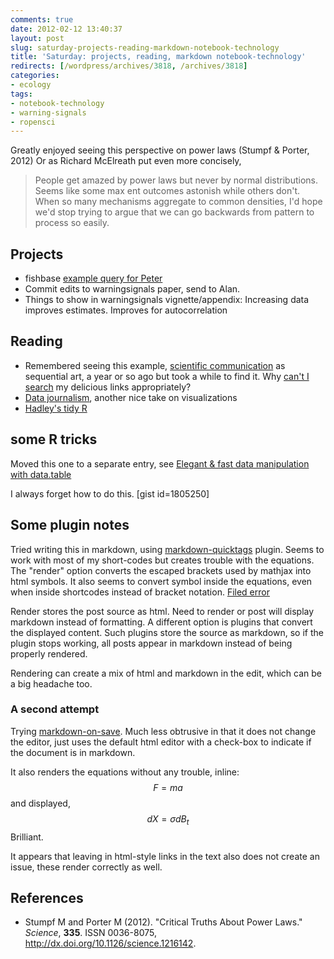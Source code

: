```yaml
---
comments: true
date: 2012-02-12 13:40:37
layout: post
slug: saturday-projects-reading-markdown-notebook-technology
title: 'Saturday: projects, reading, markdown notebook-technology'
redirects: [/wordpress/archives/3818, /archives/3818]
categories:
- ecology 
tags:
- notebook-technology
- warning-signals
- ropensci
---
```


Greatly enjoyed seeing this perspective on power laws (Stumpf & Porter, 2012) Or as Richard McElreath put even more concisely,

>  People get amazed by power laws but never by normal distributions. Seems like some max ent outcomes astonish while others don't. When so many mechanisms aggregate to common densities, I'd hope we'd stop trying to argue that we can go backwards from pattern to process so easily.


## Projects

* fishbase [example query for Peter](https://github.com/ropensci/rfishbase/commit/a1a9e0307288871b82caca921e9751bdc56b1942)
* Commit edits to warningsignals paper, send to Alan.  
* Things to show in warningsignals vignette/appendix: Increasing data improves estimates. Improves for autocorrelation 


## Reading


* Remembered seeing this example, [scientific communication](http://worrydream.com/#!/ScientificCommunicationAsSequentialArt) as sequential art, a year or so ago but took a while to find it. Why [can't I search](http://webapps.stackexchange.com/questions/23797/advanced-search-options-for-my-links-in-delicious) my delicious links appropriately?
* [Data journalism](http://datajournalism.stanford.edu/), another nice take on visualizations
* [Hadley's tidy R](http://vimeo.com/33727555)


## some R tricks

Moved this one to a separate entry, see [Elegant & fast data manipulation with data.table](http://www.carlboettiger.info/archives/3832)

I always forget how to do this. 
[gist id=1805250]





## Some plugin notes



Tried writing this in markdown, using [markdown-quicktags](http://wordpress.org/extend/plugins/markdown-quicktags) plugin.  Seems to work with most of my short-codes but creates trouble with the equations.  The "render" option converts the escaped brackets used by mathjax into html symbols. It also seems to convert symbol inside the equations, even when inside shortcodes instead of bracket notation.  [Filed error](http://wordpress.org/support/topic/plugin-markdown-quicktags-breaks-mathjax-syntax?replies=1#post-2620618)

Render stores the post source as html. Need to render or post will display markdown instead of formatting.  A different option is plugins that convert the displayed content.  Such plugins store the source as markdown, so if the plugin stops working, all posts appear in markdown instead of being properly rendered.

Rendering can create a mix of html and markdown in the edit, which can be a big headache too.



### A second attempt



Trying [markdown-on-save](http://wordpress.org/extend/plugins/markdown-on-save/).  Much less obtrusive in that it does not change the editor, just uses the default html editor with a check-box to indicate if the document is in markdown.



It also renders the equations without any trouble, inline: $$ F = ma$$ and displayed, 
$$ dX = \sigma dB_t $$
  Brilliant.



It appears that leaving in html-style links in the text also does not create an issue, these render correctly as well.


## References


- Stumpf M and Porter M (2012).
"Critical Truths About Power Laws."
*Science*, **335**.
ISSN 0036-8075, <a href="http://dx.doi.org/10.1126/science.1216142">http://dx.doi.org/10.1126/science.1216142</a>.
